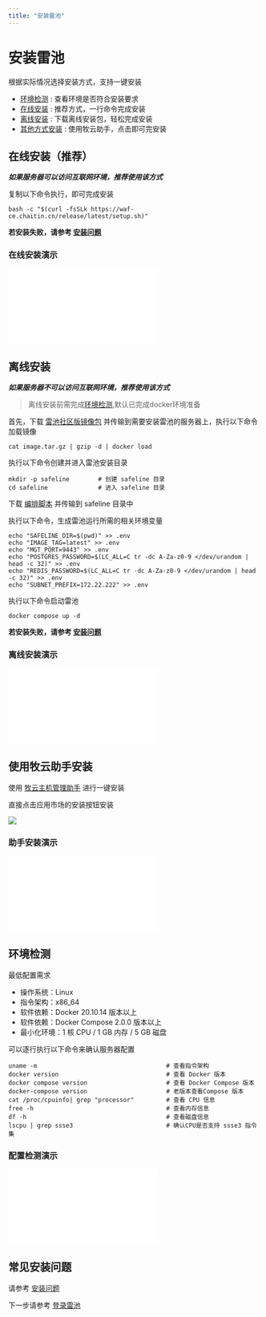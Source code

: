 ```yaml
---
title: "安装雷池"
---
```

# 安装雷池
根据实际情况选择安装方式，支持一键安装

- [环境检测](#环境检测) : 查看环境是否符合安装要求
- [在线安装](#在线安装) : 推荐方式，一行命令完成安装
- [离线安装](#离线安装) : 下载离线安装包，轻松完成安装
- [其他方式安装](#使用牧云助手安装) : 使用牧云助手，点击即可完安装

## 在线安装（推荐）

**_如果服务器可以访问互联网环境，推荐使用该方式_**

复制以下命令执行，即可完成安装

```
bash -c "$(curl -fsSLk https://waf-ce.chaitin.cn/release/latest/setup.sh)"
```

**若安装失败，请参考 [安装问题](/docs/faq/install)**

### 在线安装演示

<iframe src="//player.bilibili.com/player.html?aid=236214137&bvid=BV1Je411f7hQ&cid=1339309164&p=1" scrolling="no" border="0" frameBorder="no" framespacing="0" allowFullScreen='{true}'
style={{ width: '100%', height: '350px' }}
> 
</iframe>


## 离线安装

**_如果服务器不可以访问互联网环境，推荐使用该方式_**

> 离线安装前需完成[环境检测](#环境检测),默认已完成docker环境准备

首先，下载 [雷池社区版镜像包](https://demo.waf-ce.chaitin.cn/image.tar.gz) 并传输到需要安装雷池的服务器上，执行以下命令加载镜像

```
cat image.tar.gz | gzip -d | docker load
```

执行以下命令创建并进入雷池安装目录

```
mkdir -p safeline        # 创建 safeline 目录
cd safeline              # 进入 safeline 目录
```

下载 [编排脚本](https://waf-ce.chaitin.cn/release/latest/compose.yaml) 并传输到 safeline 目录中

执行以下命令，生成雷池运行所需的相关环境变量

```
echo "SAFELINE_DIR=$(pwd)" >> .env
echo "IMAGE_TAG=latest" >> .env
echo "MGT_PORT=9443" >> .env
echo "POSTGRES_PASSWORD=$(LC_ALL=C tr -dc A-Za-z0-9 </dev/urandom | head -c 32)" >> .env
echo "REDIS_PASSWORD=$(LC_ALL=C tr -dc A-Za-z0-9 </dev/urandom | head -c 32)" >> .env
echo "SUBNET_PREFIX=172.22.222" >> .env
```

执行以下命令启动雷池

```
docker compose up -d
```

**若安装失败，请参考 [安装问题](/docs/faq/install)**

### 离线安装演示

<iframe src="//player.bilibili.com/player.html?aid=278701847&bvid=BV1gw411P7om&cid=1339618895&p=1" scrolling="no" border="0" frameBorder="no" framespacing="0" allowFullScreen='{true}'
style={{ width: '100%', height: '350px' }}
> 
</iframe>


## 使用牧云助手安装

使用 [牧云主机管理助手](https://collie.chaitin.cn/) 进行一键安装

直接点击应用市场的安装按钮安装

![](/images/docs/guide_install/collie_apps.png)


### 助手安装演示

<iframe src="//player.bilibili.com/player.html?aid=613778738&bvid=BV1sh4y1t7Pk&cid=1134834926&p=1"  scrolling="no" border="0" frameBorder="no" framespacing="0" allowFullScreen="{true}"
style={{ width: '100%', height: '350px' }}
> </iframe>


## 环境检测

最低配置需求
- 操作系统：Linux
- 指令架构：x86_64
- 软件依赖：Docker 20.10.14 版本以上
- 软件依赖：Docker Compose 2.0.0 版本以上
- 最小化环境：1 核 CPU / 1 GB 内存 / 5 GB 磁盘

可以逐行执行以下命令来确认服务器配置

```shell
uname -m                                    # 查看指令架构
docker version                              # 查看 Docker 版本
docker compose version                      # 查看 Docker Compose 版本
docker-compose version                      # 老版本查看Compose 版本
cat /proc/cpuinfo| grep "processor"         # 查看 CPU 信息
free -h                                     # 查看内存信息
df -h                                       # 查看磁盘信息
lscpu | grep ssse3                          # 确认CPU是否支持 ssse3 指令集
```



### 配置检测演示

<iframe src="//player.bilibili.com/player.html?aid=918634668&bvid=BV1Uu4y1L7Ko&cid=1339439164&p=1" scrolling="no" border="0" frameBorder="no" framespacing="0" allowFullScreen='{true}'
style={{ width: '100%', height: '350px' }}
></iframe>


## 常见安装问题

请参考 [安装问题](/docs/faq/install)

下一步请参考 [登录雷池](/docs/guide/login)